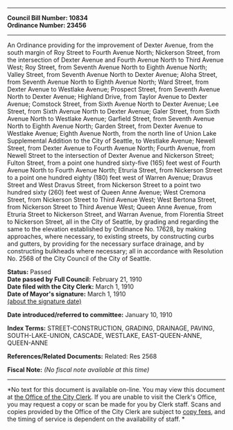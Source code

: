 * * * * *  
  
**Council Bill Number: [](#h0)[](#h2)10834**   
**Ordinance Number: 23456**  
  
* * * * *  
  
An Ordinance providing for the improvement of Dexter Avenue, from the south margin of Roy Street to Fourth Avenue North; Nickerson Street, from the intersection of Dexter Avenue and Fourth Avenue North to Third Avenue West; Roy Street, from Seventh Avenue North to Eighth Avenue North; Valley Street, from Seventh Avenue North to Dexter Avenue; Aloha Street, from Seventh Avenue North to Eighth Avenue North; Ward Street, from Dexter Avenue to Westlake Avenue; Prospect Street, from Seventh Avenue North to Dexter Avenue; Highland Drive, from Taylor Avenue to Dexter Avenue; Comstock Street, from Sixth Avenue North to Dexter Avenue; Lee Street, from Sixth Avenue North to Dexter Avenue; Galer Street, from Sixth Avenue North to Westlake Avenue; Garfield Street, from Seventh Avenue North to Eighth Avenue North; Garden Street, from Dexter Avenue to Westlake Avenue; Eighth Avenue North, from the north line of Union Lake Supplemental Addition to the City of Seattle, to Westlake Avenue; Newell Street, from Dexter Avenue to Fourth Avenue North; Fourth Avenue, from Newell Street to the intersection of Dexter Avenue and Nickerson Street; Fulton Street, from a point one hundred sixty-five (165) feet west of Fourth Avenue North to Fourth Avenue North; Etruria Street, from Nickerson Street to a point one hundred eighty (180) feet west of Warren Avenue; Dravus Street and West Dravus Street, from Nickerson Street to a point two hundred sixty (260) feet west of Queen Anne Avenue; West Cremona Street, from Nickerson Street to Third Avenue West; West Bertona Street, from Nickerson Street to Third Avenue West; Queen Anne Avenue, from Etruria Street to Nickerson Street, and Warran Avenue, from Florentia Street to Nickerson Street, all in the City of Seattle, by grading and regarding the same to the elevation established by Ordinance No. 17628, by making approaches, where necessary, to existing streets, by constructing curbs and gutters, by providing for the necessary surface drainage, and by constructing bulkheads where necessary; all in accordance with Resolution No. 2568 of the City Council of the City of Seattle.  
  
**Status:** Passed   
**Date passed by Full Council:** February 21, 1910   
**Date filed with the City Clerk:** March 1, 1910   
**Date of Mayor's signature:** March 1, 1910   
[(about the signature date)](/~public/approvaldate.htm)   
  
  
**Date introduced/referred to committee:** January 10, 1910   
  
**Index Terms:** STREET-CONSTRUCTION, GRADING, DRAINAGE, PAVING, SOUTH-LAKE-UNION, CASCADE, WESTLAKE, EAST-QUEEN-ANNE, QUEEN-ANNE  
  
**References/Related Documents:** Related: Res 2568  
  
**Fiscal Note:** *(No fiscal note available at this time)*  
  
* * * * *  
  
*No text for this document is available on-line. You may view this document at [the Office of the City Clerk](http://www.seattle.gov/leg/clerk/contactUs.htm). If you are unable to visit the Clerk's Office, you may request a copy or scan be made for you by Clerk staff. Scans and copies provided by the Office of the City Clerk are subject to [copy fees](http://clerk.seattle.gov/~public/clerkfees.htm), and the timing of service is dependent on the availability of staff. *  
  
  
